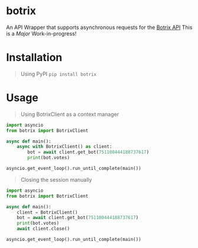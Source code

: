 # botrix

An API Wrapper that supports asynchronous requests for the [Botrix API](https://docs.botrix.cc/)
This is a *Major* Work-in-progress! 


# Installation
> Using PyPI
`pip install botrix`


# Usage

> Using BotrixClient as a context manager

```py
import asyncio
from botrix import BotrixClient

async def main():
    async with BotrixClient() as client:
        bot = await client.get_bot(751100444188737617)
        print(bot.votes)

asyncio.get_event_loop().run_until_complete(main())
```

> Closing the session manually
```py
import asyncio
from botrix import BotrixClient

async def main():
    client = BotrixClient()
    bot = await client.get_bot(751100444188737617)
    print(bot.votes)
    await client.close()

asyncio.get_event_loop().run_until_complete(main())
```
